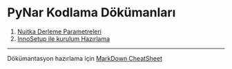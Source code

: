# PyNar Kodlama Dökümanları
1. [Nuitka Derleme Parametreleri](Nuitka)
2. [InnoSetup ile kurulum Hazırlama](InnoSetup)





---
Dökümantasyon hazırlama için [MarkDown CheatSheet](https://guides.github.com/pdfs/markdown-cheatsheet-online.pdf)
